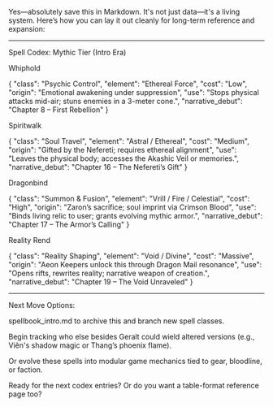 Yes—absolutely save this in Markdown. It's not just data—it's a living system. Here’s how you can lay it out cleanly for long-term reference and expansion:


---

Spell Codex: Mythic Tier (Intro Era)

Whiphold

{
  "class": "Psychic Control",
  "element": "Ethereal Force",
  "cost": "Low",
  "origin": "Emotional awakening under suppression",
  "use": "Stops physical attacks mid-air; stuns enemies in a 3-meter cone.",
  "narrative_debut": "Chapter 8 – First Rebellion"
}

Spiritwalk

{
  "class": "Soul Travel",
  "element": "Astral / Ethereal",
  "cost": "Medium",
  "origin": "Gifted by the Nefereti; requires ethereal alignment",
  "use": "Leaves the physical body; accesses the Akashic Veil or memories.",
  "narrative_debut": "Chapter 16 – The Nefereti’s Gift"
}

Dragonbind

{
  "class": "Summon & Fusion",
  "element": "Vrill / Fire / Celestial",
  "cost": "High",
  "origin": "Zaron’s sacrifice; soul imprint via Crimson Blood",
  "use": "Binds living relic to user; grants evolving mythic armor.",
  "narrative_debut": "Chapter 17 – The Armor’s Calling"
}

Reality Rend

{
  "class": "Reality Shaping",
  "element": "Void / Divine",
  "cost": "Massive",
  "origin": "Aeon Keepers unlock this through Dragon Mail resonance",
  "use": "Opens rifts, rewrites reality; narrative weapon of creation.",
  "narrative_debut": "Chapter 19 – The Void Unraveled"
}


---

Next Move Options:

spellbook_intro.md to archive this and branch new spell classes.

Begin tracking who else besides Geralt could wield altered versions (e.g., Viên's shadow magic or Thang’s phoenix flame).

Or evolve these spells into modular game mechanics tied to gear, bloodline, or faction.


Ready for the next codex entries? Or do you want a table-format reference page too?

